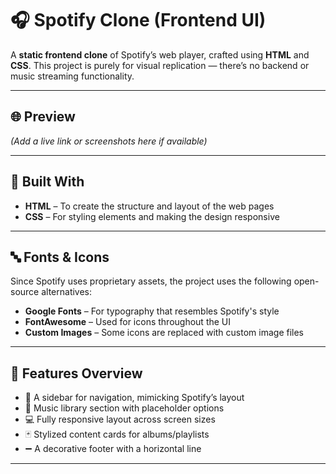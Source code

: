 # 🎧 Spotify Clone (Frontend UI)

A **static frontend clone** of Spotify’s web player, crafted using **HTML** and **CSS**. This project is purely for visual replication — there’s no backend or music streaming functionality.

---

## 🌐 Preview

*(Add a live link or screenshots here if available)*

---

## 🔧 Built With

- **HTML** – To create the structure and layout of the web pages
- **CSS** – For styling elements and making the design responsive

---

## 🔤 Fonts & Icons

Since Spotify uses proprietary assets, the project uses the following open-source alternatives:

- **Google Fonts** – For typography that resembles Spotify's style
- **FontAwesome** – Used for icons throughout the UI
- **Custom Images** – Some icons are replaced with custom image files

---

## 📌 Features Overview

- 📂 A sidebar for navigation, mimicking Spotify’s layout
- 🎵 Music library section with placeholder options
- 💻 Fully responsive layout across screen sizes
- 🃏 Stylized content cards for albums/playlists
- ➖ A decorative footer with a horizontal line

---
